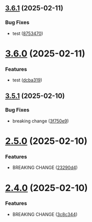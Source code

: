 ## [3.6.1](https://github.com/saizazur1/versionControl/compare/v3.6.0...v3.6.1) (2025-02-11)


### Bug Fixes

* test ([8753470](https://github.com/saizazur1/versionControl/commit/8753470d91eb14db2667efa35ae98db34ebcf13a))



# [3.6.0](https://github.com/saizazur1/versionControl/compare/v3.5.1...v3.6.0) (2025-02-11)


### Features

* test ([dcba319](https://github.com/saizazur1/versionControl/commit/dcba319c000fa4b6f1001d0ebf3ba1b1c7dfae8b))



## [3.5.1](https://github.com/saizazur1/versionControl/compare/v2.5.0...v3.5.1) (2025-02-10)


### Bug Fixes

* breaking change ([3f750e9](https://github.com/saizazur1/versionControl/commit/3f750e96784a7afc937b09ec449b788e23bc5175))



# [2.5.0](https://github.com/saizazur1/versionControl/compare/v2.4.0...v2.5.0) (2025-02-10)


### Features

* BREAKING CHANGE ([23290d4](https://github.com/saizazur1/versionControl/commit/23290d4ffd9da8a0f001275305dd5c8fd621fd31))



# [2.4.0](https://github.com/saizazur1/versionControl/compare/v2.3.0...v2.4.0) (2025-02-10)


### Features

* BREAKING CHANGE ([3c8c344](https://github.com/saizazur1/versionControl/commit/3c8c3445bf27934c6a91231c70feb4ee2fd776ab))



